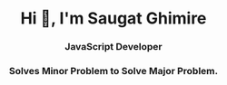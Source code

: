 <h1 align="center">Hi 👋, I'm Saugat Ghimire</h1>
<h3 align="center">JavaScript Developer</h3>
<h3 align="center">Solves Minor Problem to Solve Major Problem.</h3>


